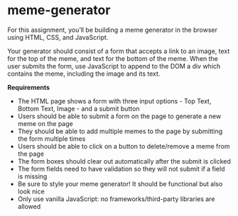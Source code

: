 # meme-generator

For this assignment, you’ll be building a meme generator in the browser using HTML, CSS, and JavaScript.

Your generator should consist of a form that accepts a link to an image, text for the top of the meme, and text for the bottom of the meme. When the user submits the form, use JavaScript to append to the DOM a div which contains the meme, including the image and its text.

**Requirements**
* The HTML page shows a form with three input options - Top Text, Bottom Text, Image - and a submit button
* Users should be able to submit a form on the page to generate a new meme on the page
* They should be able to add multiple memes to the page by submitting the form multiple times
* Users should be able to click on a button to delete/remove a meme from the page
* The form boxes should clear out automatically after the submit is clicked
* The form fields need to have validation so they will not submit if a field is missing
* Be sure to style your meme generator! It should be functional but also look nice
* Only use vanilla JavaScript: no frameworks/third-party libraries are allowed
